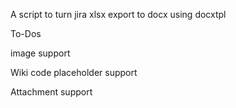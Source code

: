 
A script to turn jira xlsx export to docx using docxtpl

To-Dos

image support

Wiki code placeholder support

Attachment support
